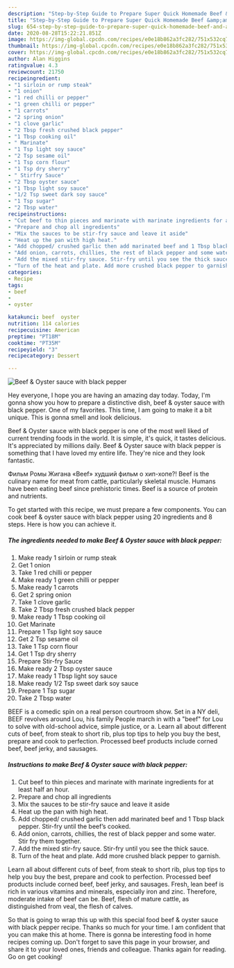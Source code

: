 ```yaml
---
description: "Step-by-Step Guide to Prepare Super Quick Homemade Beef &amp;amp; Oyster sauce with black pepper"
title: "Step-by-Step Guide to Prepare Super Quick Homemade Beef &amp;amp; Oyster sauce with black pepper"
slug: 654-step-by-step-guide-to-prepare-super-quick-homemade-beef-and-amp-oyster-sauce-with-black-pepper
date: 2020-08-28T15:22:21.851Z
image: https://img-global.cpcdn.com/recipes/e0e18b862a3fc282/751x532cq70/beef-oyster-sauce-with-black-pepper-recipe-main-photo.jpg
thumbnail: https://img-global.cpcdn.com/recipes/e0e18b862a3fc282/751x532cq70/beef-oyster-sauce-with-black-pepper-recipe-main-photo.jpg
cover: https://img-global.cpcdn.com/recipes/e0e18b862a3fc282/751x532cq70/beef-oyster-sauce-with-black-pepper-recipe-main-photo.jpg
author: Alan Higgins
ratingvalue: 4.3
reviewcount: 21750
recipeingredient:
- "1 sirloin or rump steak"
- "1 onion"
- "1 red chilli or pepper"
- "1 green chilli or pepper"
- "1 carrots"
- "2 spring onion"
- "1 clove garlic"
- "2 Tbsp fresh crushed black pepper"
- "1 Tbsp cooking oil"
- " Marinate"
- "1 Tsp light soy sauce"
- "2 Tsp sesame oil"
- "1 Tsp corn flour"
- "1 Tsp dry sherry"
- " Stirfry Sauce"
- "2 Tbsp oyster sauce"
- "1 Tbsp light soy sauce"
- "1/2 Tsp sweet dark soy sauce"
- "1 Tsp sugar"
- "2 Tbsp water"
recipeinstructions:
- "Cut beef to thin pieces and marinate with marinate ingredients for at least half an hour."
- "Prepare and chop all ingredients"
- "Mix the sauces to be stir-fry sauce and leave it aside"
- "Heat up the pan with high heat."
- "Add chopped/ crushed garlic then add marinated beef and 1 Tbsp black pepper. Stir-fry until the beef’s cooked."
- "Add onion, carrots, chillies, the rest of black pepper and some water. Stir fry them together."
- "Add the mixed stir-fry sauce. Stir-fry until you see the thick sauce."
- "Turn of the heat and plate. Add more crushed black pepper to garnish."
categories:
- Recipe
tags:
- beef
- 
- oyster

katakunci: beef  oyster 
nutrition: 114 calories
recipecuisine: American
preptime: "PT18M"
cooktime: "PT35M"
recipeyield: "3"
recipecategory: Dessert

---
```



![Beef &amp; Oyster sauce with black pepper](https://img-global.cpcdn.com/recipes/e0e18b862a3fc282/751x532cq70/beef-oyster-sauce-with-black-pepper-recipe-main-photo.jpg)

Hey everyone, I hope you are having an amazing day today. Today, I'm gonna show you how to prepare a distinctive dish, beef &amp; oyster sauce with black pepper. One of my favorites. This time, I am going to make it a bit unique. This is gonna smell and look delicious.

Beef &amp; Oyster sauce with black pepper is one of the most well liked of current trending foods in the world. It is simple, it's quick, it tastes delicious. It's appreciated by millions daily. Beef &amp; Oyster sauce with black pepper is something that I have loved my entire life. They're nice and they look fantastic.

Фильм Ромы Жигана «Beef» худший фильм о хип-хопе?! Beef is the culinary name for meat from cattle, particularly skeletal muscle. Humans have been eating beef since prehistoric times. Beef is a source of protein and nutrients.


To get started with this recipe, we must prepare a few components. You can cook beef &amp; oyster sauce with black pepper using 20 ingredients and 8 steps. Here is how you can achieve it.

<!--inarticleads1-->

##### The ingredients needed to make Beef &amp; Oyster sauce with black pepper:

1. Make ready 1 sirloin or rump steak
1. Get 1 onion
1. Take 1 red chilli or pepper
1. Make ready 1 green chilli or pepper
1. Make ready 1 carrots
1. Get 2 spring onion
1. Take 1 clove garlic
1. Take 2 Tbsp fresh crushed black pepper
1. Make ready 1 Tbsp cooking oil
1. Get  Marinate
1. Prepare 1 Tsp light soy sauce
1. Get 2 Tsp sesame oil
1. Take 1 Tsp corn flour
1. Get 1 Tsp dry sherry
1. Prepare  Stir-fry Sauce
1. Make ready 2 Tbsp oyster sauce
1. Make ready 1 Tbsp light soy sauce
1. Make ready 1/2 Tsp sweet dark soy sauce
1. Prepare 1 Tsp sugar
1. Take 2 Tbsp water


BEEF is a comedic spin on a real person courtroom show. Set in a NY deli, BEEF revolves around Lou, his family People march in with a &#34;beef&#34; for Lou to solve with old-school advice, simple justice, or a. Learn all about different cuts of beef, from steak to short rib, plus top tips to help you buy the best, prepare and cook to perfection. Processed beef products include corned beef, beef jerky, and sausages. 

<!--inarticleads2-->

##### Instructions to make Beef &amp; Oyster sauce with black pepper:

1. Cut beef to thin pieces and marinate with marinate ingredients for at least half an hour.
1. Prepare and chop all ingredients
1. Mix the sauces to be stir-fry sauce and leave it aside
1. Heat up the pan with high heat.
1. Add chopped/ crushed garlic then add marinated beef and 1 Tbsp black pepper. Stir-fry until the beef’s cooked.
1. Add onion, carrots, chillies, the rest of black pepper and some water. Stir fry them together.
1. Add the mixed stir-fry sauce. Stir-fry until you see the thick sauce.
1. Turn of the heat and plate. Add more crushed black pepper to garnish.


Learn all about different cuts of beef, from steak to short rib, plus top tips to help you buy the best, prepare and cook to perfection. Processed beef products include corned beef, beef jerky, and sausages. Fresh, lean beef is rich in various vitamins and minerals, especially iron and zinc. Therefore, moderate intake of beef can be. Beef, flesh of mature cattle, as distinguished from veal, the flesh of calves. 

So that is going to wrap this up with this special food beef &amp; oyster sauce with black pepper recipe. Thanks so much for your time. I am confident that you can make this at home. There is gonna be interesting food in home recipes coming up. Don't forget to save this page in your browser, and share it to your loved ones, friends and colleague. Thanks again for reading. Go on get cooking!
